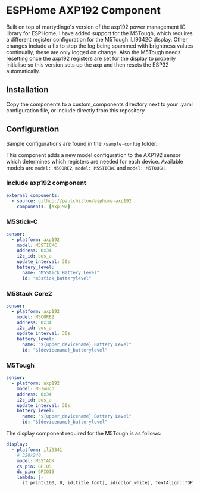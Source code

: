 # ESPHome AXP192 Component

Built on top of martydingo's version of the axp192 power management IC library for ESPHome, I have added support for the M5Tough, which requires a different register configuration for the M5Tough ILI9342C display. Other changes include a fix to stop the log being spammed with brightness values continually, these are only logged on change. Also the M5Tough needs resetting once the axp192 registers are set for the display to properly initialise so this version sets up the axp and then resets the ESP32 automatically.

## Installation

Copy the components to a custom_components directory next to your .yaml configuration file, or include directly from this repository.

## Configuration

Sample configurations are found in the `/sample-config` folder.

This component adds a new model configuration to the AXP192 sensor which determines which registers are needed for each device. Available models are `model: M5CORE2`, `model: M5STICKC` and `model: M5TOUGH`.

### Include axp192 component

```yaml
external_components:
  - source: github://paulchilton/esphome-axp192
    components: [axp192]
```

### M5Stick-C

```yaml
sensor:
  - platform: axp192
    model: M5STICKC
    address: 0x34
    i2c_id: bus_a
    update_interval: 30s
    battery_level:
      name: "M5Stick Battery Level"
      id: "m5stick_batterylevel"
```

### M5Stack Core2

```yaml
sensor:
  - platform: axp192
    model: M5CORE2
    address: 0x34
    i2c_id: bus_a
    update_interval: 30s
    battery_level:
      name: "${upper_devicename} Battery Level"
      id: "${devicename}_batterylevel"
```

### M5Tough

```yaml
sensor:
  - platform: axp192
    model: M5Tough
    address: 0x34
    i2c_id: bus_a
    update_interval: 30s
    battery_level:
      name: "${upper_devicename} Battery Level"
      id: "${devicename}_batterylevel"
```

The display component required for the M5Tough is as follows:

```yaml
display:
  - platform: ili9341
    # 320x240
    model: M5STACK
    cs_pin: GPIO5
    dc_pin: GPIO15
    lambda: |-
      it.print(160, 0, id(title_font), id(color_white), TextAlign::TOP_CENTER, "Hello World");
```
